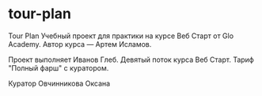 # tour-plan
Tour Plan
Учебный проект для практики на курсе Веб Старт от Glo Academy. Автор курса — Артем Исламов.

Проект выполняет
Иванов Глеб. Девятый поток курса Веб Старт. Тариф "Полный фарш" с куратором.

Куратор
Овчинникова Оксана